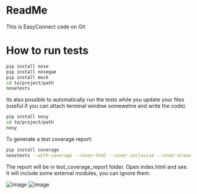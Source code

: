 ReadMe
===========

This is EasyConnect code on Git


How to run tests
================

```bash
pip install nose
pip install nosegae
pip install mock
cd to/project/path
nosetests
```

Its also possible to automatically run the tests while you update your files
(useful if you can attach terminal window somewehre and write the code).

```bash
pip install nosy
cd to/project/path
nosy
```


To generate a test coverage report:

```bash
pip install coverage
nosetests --with-coverage --cover-html --cover-inclusive --cover-erase --cover-html-dir=test_coverage_report
```

The report will be in test_coverage_report folder. Open index.html and see.
It will include some external modules, you can ignore them.

![image](https://cloud.githubusercontent.com/assets/193864/7063807/4fad3f40-dedc-11e4-9995-999978887656.png)
![image](https://cloud.githubusercontent.com/assets/193864/7063814/56cfe3a4-dedc-11e4-9b90-9453ff7b73ac.png)
